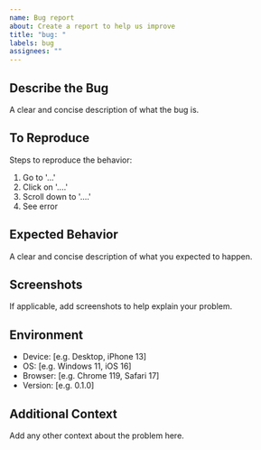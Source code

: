```yaml
---
name: Bug report
about: Create a report to help us improve
title: "bug: "
labels: bug
assignees: ""
---
```


## Describe the Bug

A clear and concise description of what the bug is.

## To Reproduce

Steps to reproduce the behavior:

1. Go to '...'
2. Click on '....'
3. Scroll down to '....'
4. See error

## Expected Behavior

A clear and concise description of what you expected to happen.

## Screenshots

If applicable, add screenshots to help explain your problem.

## Environment

- Device: [e.g. Desktop, iPhone 13]
- OS: [e.g. Windows 11, iOS 16]
- Browser: [e.g. Chrome 119, Safari 17]
- Version: [e.g. 0.1.0]

## Additional Context

Add any other context about the problem here.
